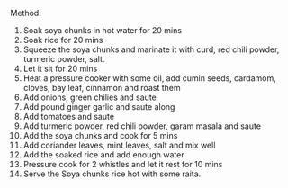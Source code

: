 
Method:

1. Soak soya chunks in hot water for 20 mins
2. Soak rice for 20 mins 
3. Squeeze the soya chunks and marinate it with curd, red chili powder, turmeric powder, salt. 
4. Let it sit for 20 mins 
5. Heat a pressure cooker with some oil, add cumin seeds, cardamom, cloves, bay leaf, cinnamon and roast them 
6. Add onions, green chilies and saute 
7. Add pound ginger garlic and saute along 
8. Add tomatoes and saute 
9. Add turmeric powder, red chili powder, garam masala and saute
10. Add the soya chunks and cook for 5 mins 
11. Add coriander leaves, mint leaves, salt and mix well 
12. Add the soaked rice and add enough water 
13. Pressure cook for 2 whistles and let it rest for 10 mins 
14. Serve the Soya chunks rice hot with some raita.
